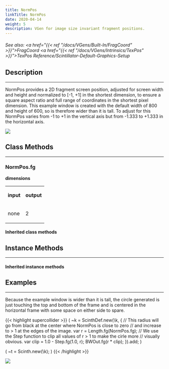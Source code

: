 ```yaml
---
title: NormPos
linkTitle: NormPos
date: 2020-04-14
weight: 5
description: VGen for image size invariant fragment positions.
---
```

<!-- generated file, please edit the original .schelp file(in the Scintillator repository) and then run schelpToMarkDown.scdscript to regenerate. -->
###### See also: <a href="{{< ref "/docs/VGens/Built-In/FragCoord" >}}">FragCoord</a> <a href="{{< ref "/docs/VGens/Intrinsics/TexPos" >}}">TexPos</a> Reference/Scintillator-Default-Graphics-Setup 



## Description
---



NormPos provides a 2D fragment screen position, adjusted for screen width and height and normalized to [-1, +1] in the shortest dimension, to ensure a square aspect ratio and full range of coordinates in the shortest pixel dimension. This example window is created with the default width of 800 and height of 600, so is therefore wider than it is tall. To adjust for this NormPos varies from -1 to +1 in the vertical axis but from -1.333 to +1.333 in the horizontal axis.

<img src="/images/schelp/NormPosLayout.png" />

## Class Methods
---



### NormPos.fg



<strong>dimensions</strong>


<table>
<tr><td>

<strong>input</strong>

</td><td>

<strong>output</strong>

</td></tr>
<tr><td>

none

</td><td>

2

</td></tr>

</table>


#### Inherited class methods



## Instance Methods
---



#### Inherited instance methods



## Examples
---



Because the example window is wider than it is tall, the circle generated is just touching the top and bottom of the frame and is centered in the horizontal frame with some space on either side to spare.



{{< highlight supercollider >}}
(
~k = ScinthDef.new(\k, {
    // This radius will go from black at the center where NormPos is close to zero
    // and increase to > 1 at the edges of the image.
    var r = Length.fg(NormPos.fg);
    // We use the Step function to clip all values of r > 1 to make the cirle more
    // visually obvious.
    var clip = 1.0 - Step.fg(1.0, r);
    BWOut.fg(r * clip);
}).add;
)

(
~t = Scinth.new(\k);
)
{{< /highlight >}}

<img src="/images/schelp/NormPosExample.png" />



